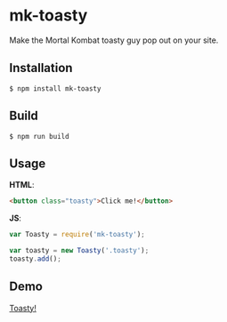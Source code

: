 # mk-toasty
Make the Mortal Kombat toasty guy pop out on your site.

## Installation

```
$ npm install mk-toasty
```

## Build

```
$ npm run build
```

## Usage

**HTML**:
```html
<button class="toasty">Click me!</button>
```

**JS**:
```js
var Toasty = require('mk-toasty');

var toasty = new Toasty('.toasty');
toasty.add();
```

## Demo

[Toasty!](http://nhx.io/demos/toasty)
